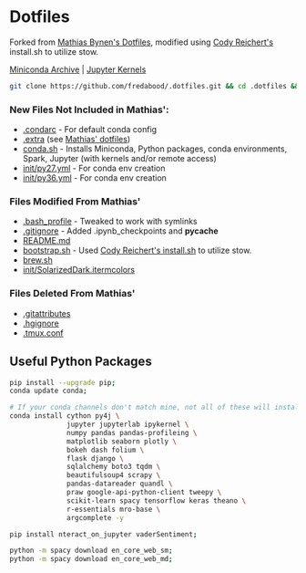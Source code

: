 # Dotfiles

Forked from [Mathias Bynen's Dotfiles](https://github.com/mathiasbynens/dotfiles), modified using [Cody Reichert's](https://github.com/CodyReichert/dotfiles) install.sh to utilize stow.

[Miniconda Archive](https://repo.continuum.io/miniconda/) | [Jupyter Kernels](https://github.com/jupyter/jupyter/wiki/Jupyter-kernels)

```bash
git clone https://github.com/fredabood/.dotfiles.git && cd .dotfiles && bash bootstrap.sh;
```

### New Files Not Included in Mathias':
* [.condarc](./conda/.condarc) - For default conda config
* [.extra](./bash/.extra) (see [Mathias' dotfiles](https://github.com/mathiasbynens/dotfiles))
* [conda.sh](./conda.sh) - Installs Miniconda, Python packages, conda environments, Spark, Jupyter (with kernels and/or remote access)
* [init/py27.yml](./bash/init/py27.yml) - For conda env creation
* [init/py36.yml](./bash/init/py36.yml) - For conda env creation

### Files Modified From Mathias'
* [.bash_profile](./bash/.bash_profile) - Tweaked to work with symlinks
* [.gitignore](./.gitignore) - Added .ipynb_checkpoints and __pycache__
* [README.md](./README.md)
* [bootstrap.sh](./bootstrap.sh) - Used [Cody Reichert's install.sh](https://github.com/CodyReichert/dotfiles/blob/master/install.sh) to utilize stow.
* [brew.sh](./brew.sh)
* [init/SolarizedDark.itermcolors](./init/SolarizedDark.itermcolors)

### Files Deleted From Mathias'
* [.gitattributes](./.gitattributes)
* [.hgignore](./.hgignore)
* [.tmux.conf](./.tmux.conf)

## Useful Python Packages
```bash
pip install --upgrade pip;
conda update conda;

# If your conda channels don't match mine, not all of these will install with conda.
conda install cython py4j \
              jupyter jupyterlab ipykernel \
              numpy pandas pandas-profileing \
              matplotlib seaborn plotly \
              bokeh dash folium \
              flask django \
              sqlalchemy boto3 tqdm \
              beautifulsoup4 scrapy \
              pandas-datareader quandl \
              praw google-api-python-client tweepy \
              scikit-learn spacy tensorflow keras theano \
              r-essentials mro-base \
              argcomplete -y

pip install nteract_on_jupyter vaderSentiment;

python -m spacy download en_core_web_sm;
python -m spacy download en_core_web_md;
```
